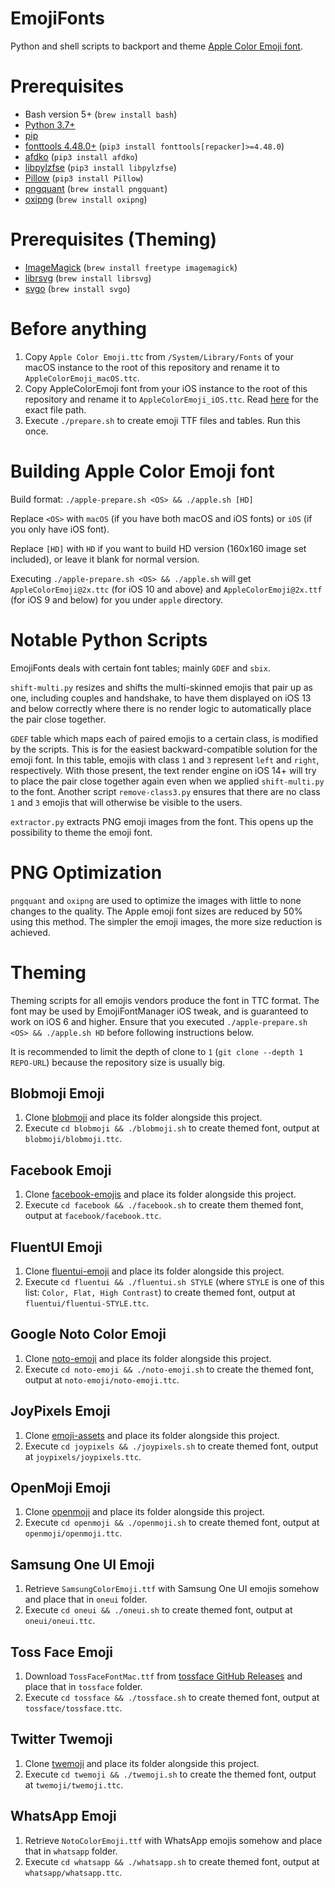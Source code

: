 # EmojiFonts

Python and shell scripts to backport and theme [Apple Color Emoji font](https://en.wikipedia.org/wiki/Apple_Color_Emoji).

# Prerequisites

- Bash version 5+ (`brew install bash`)
- [Python 3.7+](http://www.python.org/download/)
- [pip](https://pip.pypa.io/en/stable/)
- [fonttools 4.48.0+](https://github.com/fonttools/fonttools) (`pip3 install fonttools[repacker]>=4.48.0`)
- [afdko](https://github.com/adobe-type-tools/afdko) (`pip3 install afdko`)
- [libpylzfse](https://github.com/ydkhatri/pyliblzfse) (`pip3 install libpylzfse`)
- [Pillow](https://github.com/python-pillow/Pillow) (`pip3 install Pillow`)
- [pngquant](https://pngquant.org) (`brew install pngquant`)
- [oxipng](https://github.com/shssoichiro/oxipng) (`brew install oxipng`)

# Prerequisites (Theming)

- [ImageMagick](https://imagemagick.org/index.php) (`brew install freetype imagemagick`)
- [librsvg](https://wiki.gnome.org/Projects/LibRsvg) (`brew install librsvg`)
- [svgo](https://github.com/svg/svgo) (`brew install svgo`)

# Before anything

1. Copy `Apple Color Emoji.ttc` from `/System/Library/Fonts` of your macOS instance to the root of this repository and rename it to `AppleColorEmoji_macOS.ttc`.
2. Copy AppleColorEmoji font from your iOS instance to the root of this repository and rename it to `AppleColorEmoji_iOS.ttc`. Read [here](https://poomsmart.github.io/emojiport) for the exact file path.
3. Execute `./prepare.sh` to create emoji TTF files and tables. Run this once.

# Building Apple Color Emoji font

Build format: `./apple-prepare.sh <OS> && ./apple.sh [HD]`

Replace `<OS>` with `macOS` (if you have both macOS and iOS fonts) or `iOS` (if you only have iOS font).

Replace `[HD]` with `HD` if you want to build HD version (160x160 image set included), or leave it blank for normal version.

Executing `./apple-prepare.sh <OS> && ./apple.sh` will get `AppleColorEmoji@2x.ttc` (for iOS 10 and above) and `AppleColorEmoji@2x.ttf` (for iOS 9 and below) for you under `apple` directory.

# Notable Python Scripts

EmojiFonts deals with certain font tables; mainly `GDEF` and `sbix`.

`shift-multi.py` resizes and shifts the multi-skinned emojis that pair up as one, including couples and handshake, to have them displayed on iOS 13 and below correctly where there is no render logic to automatically place the pair close together.

`GDEF` table which maps each of paired emojis to a certain class, is modified by the scripts. This is for the easiest backward-compatible solution for the emoji font. In this table, emojis with class `1` and `3` represent `left` and `right`, respectively. With those present, the text render engine on iOS 14+ will try to place the pair close together again even when we applied `shift-multi.py` to the font. Another script `remove-class3.py` ensures that there are no class `1` and `3` emojis that will otherwise be visible to the users.

`extractor.py` extracts PNG emoji images from the font. This opens up the possibility to theme the emoji font.

# PNG Optimization

`pngquant` and `oxipng` are used to optimize the images with little to none changes to the quality. The Apple emoji font sizes are reduced by 50% using this method. The simpler the emoji images, the more size reduction is achieved.

# Theming

Theming scripts for all emojis vendors produce the font in TTC format. The font may be used by EmojiFontManager iOS tweak, and is guaranteed to work on iOS 6 and higher. Ensure that you executed `./apple-prepare.sh <OS> && ./apple.sh HD` before following instructions below.

It is recommended to limit the depth of clone to `1` (`git clone --depth 1 REPO-URL`) because the repository size is usually big.

## Blobmoji Emoji

1. Clone [blobmoji](https://github.com/C1710/blobmoji) and place its folder alongside this project.
2. Execute `cd blobmoji && ./blobmoji.sh` to create themed font, output at `blobmoji/blobmoji.ttc`.

## Facebook Emoji

1. Clone [facebook-emojis](https://github.com/PoomSmart/facebook-emojis) and place its folder alongside this project.
3. Execute `cd facebook && ./facebook.sh` to create them themed font, output at `facebook/facebook.ttc`.

## FluentUI Emoji

1. Clone [fluentui-emoji](https://github.com/microsoft/fluentui-emoji) and place its folder alongside this project.
2. Execute `cd fluentui && ./fluentui.sh STYLE` (where `STYLE` is one of this list: `Color, Flat, High Contrast`) to create themed font, output at `fluentui/fluentui-STYLE.ttc`.

## Google Noto Color Emoji

1. Clone [noto-emoji](https://github.com/googlefonts/noto-emoji) and place its folder alongside this project.
2. Execute `cd noto-emoji && ./noto-emoji.sh` to create the themed font, output at `noto-emoji/noto-emoji.ttc`.

## JoyPixels Emoji

1. Clone [emoji-assets](https://github.com/joypixels/emoji-assets) and place its folder alongside this project.
2. Execute `cd joypixels && ./joypixels.sh` to create themed font, output at `joypixels/joypixels.ttc`.

## OpenMoji Emoji

1. Clone [openmoji](https://github.com/hfg-gmuend/openmoji) and place its folder alongside this project.
2. Execute `cd openmoji && ./openmoji.sh` to create themed font, output at `openmoji/openmoji.ttc`.

## Samsung One UI Emoji

1. Retrieve `SamsungColorEmoji.ttf` with Samsung One UI emojis somehow and place that in `oneui` folder.
2. Execute `cd oneui && ./oneui.sh` to create themed font, output at `oneui/oneui.ttc`.

## Toss Face Emoji

1. Download `TossFaceFontMac.ttf` from [tossface GitHub Releases](https://github.com/toss/tossface) and place that in `tossface` folder.
2. Execute `cd tossface && ./tossface.sh` to create themed font, output at `tossface/tossface.ttc`.

## Twitter Twemoji

1. Clone [twemoji](https://github.com/jdecked/twemoji) and place its folder alongside this project.
2. Execute `cd twemoji && ./twemoji.sh` to create the themed font, output at `twemoji/twemoji.ttc`.

## WhatsApp Emoji

1. Retrieve `NotoColorEmoji.ttf` with WhatsApp emojis somehow and place that in `whatsapp` folder.
2. Execute `cd whatsapp && ./whatsapp.sh` to create themed font, output at `whatsapp/whatsapp.ttc`.
